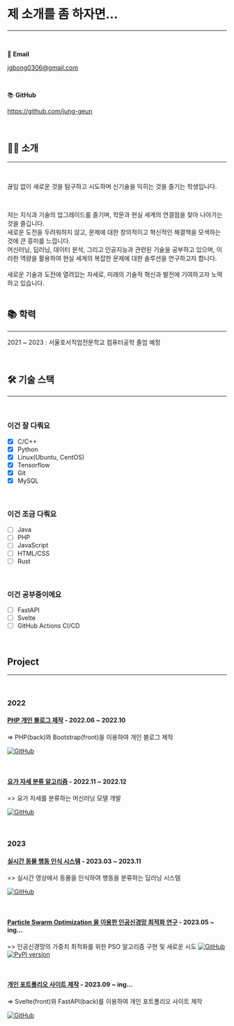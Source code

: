 # 제 소개를 좀 하자면...

---

<br/>

📧 **Email**

jgbong0306@gmail.com

<br/>

📚 **GitHub**

<https://github.com/jung-geun>

<br/>

## 🙋‍♂️ 소개

---

<br/>

끊임 없이 새로운 것을 탐구하고 시도하며 신기술을 익히는 것을 즐기는 학생입니다.<br/>

<br/>

저는 지식과 기술의 업그레이드를 즐기며, 학문과 현실 세계의 연결점을 찾아 나아가는 것을 즐깁니다.<br/>
새로운 도전을 두려워하지 않고, 문제에 대한 창의적이고 혁신적인 해결책을 모색하는 것에 큰 흥미를 느낍니다.<br/>
머신러닝, 딥러닝, 데이터 분석, 그리고 인공지능과 관련된 기술을 공부하고 있으며, 이러한 역량을 활용하여 현실 세게의 복잡한 문제에 대한 솔루션을 연구하고자 합니다.<br/>
<br/>
새로운 기술과 도전에 열려있는 자세로, 미래의 기술적 혁신과 발전에 기여하고자 노력하고 있습니다.<br/>
<br/>

## 📚 학력

---

2021 ~ 2023 : 서울호서직업전문학교 컴퓨터공학 졸업 예정

<br/>

## 🛠 기술 스택

---

<br/>

### 이건 잘 다뤄요

- [x] C/C++
- [x] Python
- [x] Linux(Ubuntu, CentOS)
- [x] Tensorflow
- [x] Git
- [x] MySQL

<br/>

### 이건 조금 다뤄요

- [ ] Java
- [ ] PHP
- [ ] JavaScript
- [ ] HTML/CSS
- [ ] Rust

<br/>

### 이건 공부중이에요

- [ ] FastAPI
- [ ] Svelte
- [ ] GitHub Actions CI/CD

<br/>

## Project

---

<br/>

### 2022

#### [PHP 개인 블로그 제작](https://github.com/jung-geun/php-project-blog) - 2022.06 ~ 2022.10

=> PHP(back)와 Bootstrap(front)을 이용하여 개인 블로그 제작

[![GitHub](https://img.shields.io/badge/Github-181717?style=flat-square&logo=Github&logoColor=white)](https://github.com/jung-geun/php-project-blog)

<br/>

#### [요가 자세 분류 알고리즘](https://github.com/jung-geun/yoga-pose-recognition) - 2022.11 ~ 2022.12

=> 요가 자세를 분류하는 머신러닝 모델 개발

[![GitHub](https://img.shields.io/badge/Github-181717?style=flat-square&logo=Github&logoColor=white)](https://github.com/jung-geun/yoga-pose-recognition)

<br/>

### 2023

#### [실시간 동물 행동 인식 시스템](https://github.com/jung-geun/animal-pose-classification) - 2023.03 ~ 2023.11

=> 실시간 영상에서 동물을 인식하여 행동을 분류하는 딥러닝 시스템

[![GitHub](https://img.shields.io/badge/Github-181717?style=flat-square&logo=Github&logoColor=white)](https://github.com/jung-geun/animal-pose-classification)

<br/>

#### [Particle Swarm Optimization 을 이용한 인공신경망 최적화 연구](https://github.com/jung-geun/PSO) - 2023.05 ~ ing...

=> 인공신경망의 가중치 최적화를 위한 PSO 알고리즘 구현 및 새로운 시도
[![GitHub](https://img.shields.io/badge/Github-181717?style=flat-square&logo=Github&logoColor=white)](https://github.com/jung-geun/PSO)
[![PyPI version](https://badge.fury.io/py/pso2keras.svg)](https://badge.fury.io/py/pso2keras)

<br/>

#### [개인 포트폴리오 사이트 제작](http://pieroot.xyz) - 2023.09 ~ ing...

=> Svelte(front)와 FastAPI(back)를 이용하여 개인 포트폴리오 사이트 제작

[![GitHub](https://img.shields.io/badge/Github-181717?style=flat-square&logo=Github&logoColor=white)](https://github.com/jung-geun/pieroot)

<br />
